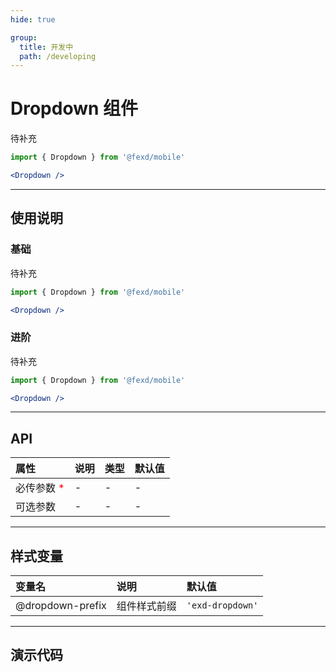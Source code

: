 ```yaml
---
hide: true

group:
  title: 开发中
  path: /developing
---
```


# Dropdown 组件 <ImportCost name="Dropdown" />

待补充

<!-- prettier-ignore -->
```jsx | pure
import { Dropdown } from '@fexd/mobile'

<Dropdown />
```

---

## 使用说明

### 基础

待补充

<!-- prettier-ignore -->
```jsx | pure
import { Dropdown } from '@fexd/mobile'

<Dropdown />
```

### 进阶

待补充

<!-- prettier-ignore -->
```jsx | pure
import { Dropdown } from '@fexd/mobile'

<Dropdown />
```

---

## API

| 属性                                         | 说明 | 类型 | 默认值 |
| :------------------------------------------- | :--- | :--- | :----- |
| 必传参数 <span style="color: red;">\*</span> | -    | -    | -      |
| 可选参数                                     | -    | -    | -      |

---

## 样式变量

| 变量名           | 说明         | 默认值           |
| :--------------- | :----------- | :--------------- |
| @dropdown-prefix | 组件样式前缀 | `'exd-dropdown'` |

---

## 演示代码

<code src="./demos/demo1/index.tsx" />
